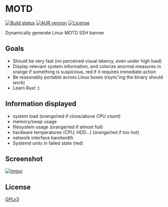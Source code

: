 MOTD
====

[![Build status](https://github.com/desbma/motd/actions/workflows/ci.yml/badge.svg)](https://github.com/desbma/motd/actions)
[![AUR version](https://img.shields.io/aur/version/motd.svg?style=flat)](https://aur.archlinux.org/packages/motd/)
[![License](https://img.shields.io/github/license/desbma/motd.svg?style=flat)](https://github.com/desbma/motd/blob/master/LICENSE)

Dynamically generate Linux MOTD SSH banner


## Goals

* Should be very fast (no perceived visual latency, even under high load)
* Display relevant system information, and colorize anormal measures in orange if something is suspicious, red if it requires immediate action
* Be reasonably portable across Linux boxes (rsync'ing the binary should work)
* Learn Rust :)

## Information displayed

* system load (orange/red if close/above CPU count)
* memory/swap usage
* filesystem usage (orange/red if almost full)
* hardware temperatures (CPU, HDD...) (orange/red if too hot)
* network interface bandwidth
* Systemd units in failed state (red)


## Screenshot

[![Imgur](https://i.imgur.com/OPrRqKzl.png)](https://i.imgur.com/OPrRqKz.png)


## License

[GPLv3](https://www.gnu.org/licenses/gpl-3.0-standalone.html)
